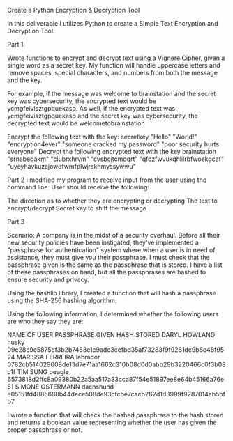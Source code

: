Create a Python Encryption & Decryption Tool

In this deliverable I utilizes Python to create a Simple Text Encryption and Decryption Tool.


Part 1

Wrote functions to encrypt and decrypt text using a Vignere Cipher, given a single word as a secret key. My function will handle uppercase letters and remove spaces, special characters, and numbers from both the message and the key.

For example, if the message was welcome to brainstation and the secret key was cybersecurity, the encrypted text would be ycmgfeivisztgpquekasp. As well, if the encrypted text was ycmgfeivisztgpquekasp and the secret key was cybersecurity, the decrypted text would be welcometobrainstation

Encrypt the following text with the key: secretkey
"Hello"
"World!"
"encryption4ever"
"someone cracked my password"
"poor security hurts everyone"
Decrypt the following encrypted text with the key brainstation
"srnabepakm"
"ciubrxhrvm"
"cvsbcjtcmqqrt"
"qfozfwvukqhlilrbfwoekgcaf"
"uyeyhavkuzcjowofwmfplwjrskhmyssywwu"


Part 2
I modified my program to receive input from the user using the command line. User should receive the following:

The direction as to whether they are encrypting or decrypting
The text to encrypt/decrypt
Secret key to shift the message


Part 3

Scenario: A company is in the midst of a security overhaul. Before all their new security policies have been instigated, they've implemented a "passphrase for authentication" system where when a user is in need of assistance, they must give you their passphrase. I must check that the passphrase given is the same as the passphrase that is stored. I have a list of these passphrases on hand, but all the passphrases are hashed to ensure security and privacy.

Using the hashlib library, I created a function that will hash a passphrase using the SHA-256 hashing algorithm.

Using the following information, I determined whether the following users are who they say they are:

NAME OF USER	        PASSPHRASE GIVEN	        HASH STORED
DARYL HOWLAND	        husky	                    09e28e9c5875ef3b2b7463e1c9adc3cefbd35af73283f9f9281dc9b8c48f9524
MARISSA FERREIRA	    labrador	                0782cb514029008de13d7e71aa1662c310b08d0d0abb29b3220466c0f3b08c1f
TIM SUNG	            beagle	                  6573818d2ffc8a09380b22a5aa517a33cca87f54e51897ee8e64b45166a76e51
SIMONE OSTERMANN	     dachshund	              e05151fd4885688b44dece508de93cfcbe7cacb262d1d3999f9287014ab5bfb7

I wrote a function that will check the hashed passphrase to the hash stored and returns a boolean value representing whether the user has given the proper passphrase or not.
